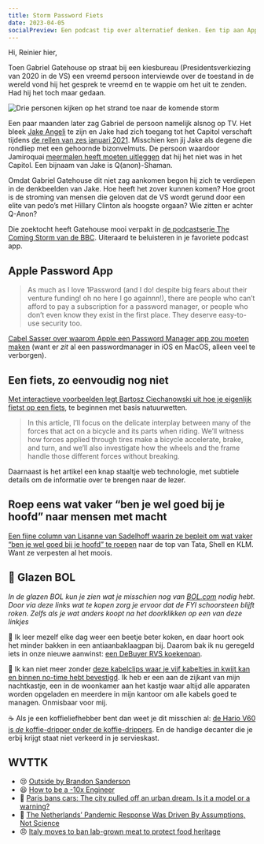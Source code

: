 ```yaml
---
title: Storm Password Fiets
date: 2023-04-05
socialPreview: Een podcast tip over alternatief denken. Een tip aan Apple om een wachtwoord-app te gaan maken. Hoe fietsen werkt, complexer dan je waarschijnlijk denkt.
---
```


Hi, Reinier hier,

Toen Gabriel Gatehouse op straat bij een kiesbureau (Presidentsverkiezing van 2020 in de VS) een vreemd persoon interviewde over de toestand in de wereld vond hij het gesprek te vreemd en te wappie om het uit te zenden. Had hij het toch maar gedaan.

![Drie personen kijken op het strand toe naar de komende storm](https://reinier.fyi/images/blog/comingstorm.jpg)

Een paar maanden later zag Gabriel de persoon namelijk alsnog op TV. Het bleek [Jake Angeli](https://en.wikipedia.org/wiki/Jake_Angeli) te zijn en Jake had zich toegang tot het Capitol verschaft tijdens [de rellen van zes januari 2021](https://en.wikipedia.org/wiki/January_6_United_States_Capitol_attack). Misschien ken jij Jake als degene die rondliep met een gehoornde bizonvelmuts. De persoon waardoor Jamiroquai [meermalen heeft moeten uitleggen](https://ew.com/music/jamiroquai-singer-jay-kay-not-capitol-riot-viking/) dat hij het niet was in het Capitol. Een bijnaam van Jake is Q(anon)-Shaman.

Omdat Gabriel Gatehouse dit niet zag aankomen begon hij zich te verdiepen in de denkbeelden van Jake. Hoe heeft het zover kunnen komen? Hoe groot is de stroming van mensen die geloven dat de VS wordt gerund door een elite van pedo’s met Hillary Clinton als hoogste orgaan? Wie zitten er achter Q-Anon?

Die zoektocht heeft Gatehouse mooi verpakt in [de podcastserie The Coming Storm van de BBC](https://www.bbc.co.uk/programmes/m001324r). Uiteraard te beluisteren in je favoriete podcast app.

## Apple Password App

> As much as I love 1Password (and I do! despite big fears about their venture funding! oh no here I go againnn!), there are people who can’t afford to pay a subscription for a password manager, or people who don’t even know they exist in the first place. They deserve easy-to-use security too.

[Cabel Sasser over waarom Apple een Password Manager app zou moeten maken](https://cabel.com/2023/03/27/apple-passwords-deserve-an-app/) (want er _zit_ al een passwordmanager in iOS en MacOS, alleen veel te verborgen).

## Een fiets, zo eenvoudig nog niet

[Met interactieve voorbeelden legt Bartosz Ciechanowski uit hoe je eigenlijk fietst op een fiets](https://ciechanow.ski/bicycle/), te beginnen met basis natuurwetten.

> In this article, I’ll focus on the delicate interplay between many of the forces that act on a bicycle and its parts when riding. We’ll witness how forces applied through tires make a bicycle accelerate, brake, and turn, and we’ll also investigate how the wheels and the frame handle those different forces without breaking.

Daarnaast is het artikel een knap staaltje web technologie, met subtiele details om de informatie over te brengen naar de lezer.

## Roep eens wat vaker “ben je wel goed bij je hoofd” naar mensen met macht

[Een fijne column van Lisanne van Sadelhoff waarin ze bepleit om wat vaker “ben je wel goed bij je hoofd” te roepen](https://www.rtlnieuws.nl/columns/column/5373080/column-alarmerende-boodschap-politiek-rapport-klimaatverandering) naar de top van Tata, Shell en KLM. Want ze verpesten al het moois.

## 🔮 Glazen BOL

_In de glazen BOL kun je zien wat je misschien nog van [BOL.com](https://partner.bol.com/click/click?p=2&t=url&s=1066120&f=TXL&url=https%3A%2F%2Fwww.bol.com%2Fnl%2F&name=BOL%20homepage) nodig hebt. Door via deze links wat te kopen zorg je ervoor dat de FYI schoorsteen blijft roken. Zelfs als je wat anders koopt na het doorklikken op een van deze linkjes_

🍳 Ik leer mezelf elke dag weer een beetje beter koken, en daar hoort ook het minder bakken in een antiaanbaklaagpan bij. Daarom bak ik nu geregeld iets in onze nieuwe aanwinst: [een DeBuyer RVS koekenpan](https://partner.bol.com/click/click?p=2&t=url&s=1066120&f=TXL&url=https%3A%2F%2Fwww.bol.com%2Fnl%2Fnl%2Fp%2Fde-buyer-prim-appety-koekenpan-o-24cm-rvs%2F9200000132349211%2F&name=De%20Buyer%20Koekenpan).

🚠 Ik kan niet meer zonder [deze kabelclips waar je vijf kabeltjes in kwijt kan en binnen no-time hebt bevestigd](https://partner.bol.com/click/click?p=2&t=url&s=1066120&f=TXL&url=https%3A%2F%2Fwww.bol.com%2Fnl%2Fnl%2Fp%2Fmerkloos-2x-kabel-organiser-zwart-2x-kabel-clips-voor-5-kabels-zelfklevende-kabelclips-kabelklem-kabelhouder-kabelgoot-houder-kabel-management%2F9300000007725661%2F&name=Merkloos%202x%20Kabel%20Organiser). Ik heb er een aan de zijkant van mijn nachtkastje, een in de woonkamer aan het kastje waar altijd alle apparaten worden opgeladen en meerdere in mijn kantoor om alle kabels goed te managen. Onmisbaar voor mij.

☕️ Als je een koffieliefhebber bent dan weet je dit misschien al: [de Hario V60 is _de_ koffie-dripper onder de koffie-drippers](https://partner.bol.com/click/click?p=2&t=url&s=1066120&f=TXL&url=https%3A%2F%2Fwww.bol.com%2Fnl%2Fp%2Fhario-v60-drip-decanter-02%2F9200000040262918%2F&name=Hario%20V60%20Drip%20Decanter%2002). En de handige decanter die je erbij krijgt staat niet verkeerd in je servieskast.

## WVTTK

- 😢 [Outside by Brandon Sanderson](https://www.brandonsanderson.com/outside/)
- 😆 [How to be a -10x Engineer](https://taylor.town/-10x)
- 🥰 [Paris bans cars: The city pulled off an urban dream. Is it a model or a warning?](https://slate.com/business/2023/03/paris-car-ban-bikes-cycling-history-france.html)
- 🤒 [The Netherlands’ Pandemic Response Was Driven By Assumptions, Not Science](https://www.eurac.edu/en/blogs/imagining-futures/the-netherlands-pandemic-response-was-driven-by-assumptions-not-science)
- 😠 [Italy moves to ban lab-grown meat to protect food heritage](https://www.bbc.com/news/world-europe-65110744)
